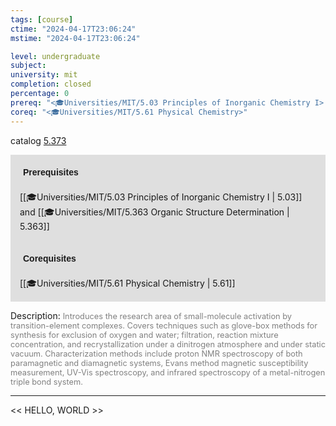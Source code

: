 ```yaml
---
tags: [course]
ctime: "2024-04-17T23:06:24"
mstime: "2024-04-17T23:06:24"

level: undergraduate
subject: 
university: mit
completion: closed
percentage: 0
prereq: "<🎓Universities/MIT/5.03 Principles of Inorganic Chemistry I> and <🎓Universities/MIT/5.363 Organic Structure Determination>"
coreq: "<🎓Universities/MIT/5.61 Physical Chemistry>"
---
```


catalog [5.373](http://student.mit.edu/catalog/m5a.html#5.373)

<span style="display: block; padding: 15px; background-color: rgb(100, 100, 100, 0.2);"><font id="m_prereq3248_0" style="display: block; font-family: Arial, sans-serif; font-weight: bold; padding: 5px">Prerequisites</font><br><span id="prereq3248_0">[[🎓Universities/MIT/5.03 Principles of Inorganic Chemistry I | 5.03]] and [[🎓Universities/MIT/5.363 Organic Structure Determination | 5.363]]</span></span>
<span style="display: block; padding: 15px; background-color: rgb(100, 100, 100, 0.2);"><font id="m_coreq3248_0" style="display: block; font-family: Arial, sans-serif; font-weight: bold; padding: 5px">Corequisites</font><br><span id="coreq3248_0">[[🎓Universities/MIT/5.61 Physical Chemistry | 5.61]]</span></span>

<font style="">Description:</font>
<font style="color: grey; font-size: 0.8rem;">Introduces the research area of small-molecule activation by transition-element complexes. Covers techniques such as glove-box methods for synthesis for exclusion of oxygen and water; filtration, reaction mixture concentration, and recrystallization under a dinitrogen atmosphere and under static vacuum. Characterization methods include proton NMR spectroscopy of both paramagnetic and diamagnetic systems, Evans method magnetic susceptibility measurement, UV-Vis spectroscopy, and infrared spectroscopy of a metal-nitrogen triple bond system.</font>



---

<< HELLO, WORLD >>
